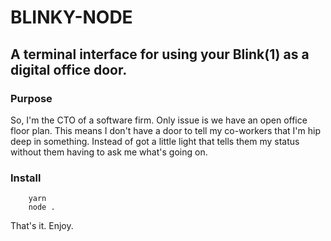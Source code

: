 # BLINKY-NODE
## A terminal interface for using your Blink(1) as a digital office door. 

### Purpose

So, I'm the CTO of a software firm. Only issue is we have an open office floor plan. This means I don't have a door to tell my co-workers that I'm hip deep in something. Instead of got a little light that tells them my status without them having to ask me what's going on. 

### Install

```
	yarn
	node .
```

That's it. Enjoy. 
